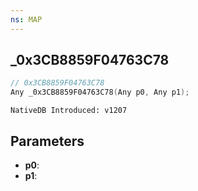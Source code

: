 ```yaml
---
ns: MAP
---
```

## _0x3CB8859F04763C78

```c
// 0x3CB8859F04763C78
Any _0x3CB8859F04763C78(Any p0, Any p1);
```

```
NativeDB Introduced: v1207
```

## Parameters
* **p0**:
* **p1**:
